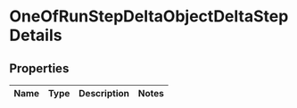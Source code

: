 # OneOfRunStepDeltaObjectDeltaStepDetails

## Properties
Name | Type | Description | Notes
------------ | ------------- | ------------- | -------------
